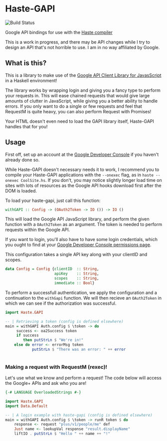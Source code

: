 Haste-GAPI
==========

![Build Status](https://travis-ci.org/nyson/haste-gapi.svg?branch=master)

Google API bindings for use with the [Haste compiler](http://haste-lang.org)

This is a work in progress, and there may be API changes while I try to design
an API that's not horrible to use. I am in no way affiliated by Google.

What is this?
-----
This is a library to make use of the [Google API Client Library for JavasScript](https://developers.google.com/api-client-library/javascript/) 
in a Haskell environment!

The library works by wrapping login and giving you a fancy type
to perform your requests in. This will ease chained requests that would
give large amounts of clutter in JavaScript, while giving you a better ability
to handle errors. If you only want to do a single or few requests and
feel that RequestM is quite heavy, you can also perform Request with Promises!

Your HTML doesn't even need to load the GAPI library itself, Haste-GAPI
handles that for you!


Usage
-----
First off, set up an account at the
 [Google Developer Console](https://console.developers.google.com/)
 if you haven't already done so.

While Haste-GAPI doesn't necessary needs it to work, I recommend you to
compile your Haste-GAPI applications with the `--onexec` flag, as in
`haste --onexec CoolSite.hs`. If you don't, you may notice slightly longer
load time on sites with lots of resources as the Google API hooks download
first after the DOM is loaded.

To load your haste-gapi, just call this function:
```haskell
withGAPI :: Config -> (OAuth2Token -> IO ()) -> IO ()
```
This will load the Google API JavaScript library, and perform the given
function with a `OAuth2Token` as an argument. The token is needed to perform
requests within the Google API.

If you want to login, you'll also have to have some login credentials,
which you ought to find at your [Google Developer Console permissions page](https://console.developers.google.com/permissions/).

This configuration takes a single API key along
with your clientID and scopes.

```haskell
data Config = Config {clientID  :: String,
                      apiKey    :: String,
                      scopes    :: String,
                      immediate :: Bool}
```

To perform a successfull authentication, we apply the configuration and
a continuation to the `withGapi` function. We will then recieve
an `OAuth2Token` in which we can see if the authorization was successful.

```haskell
import Haste.GAPI

-- | Retrieving a token (config is defined elsewhere)
main = withGAPI Auth.config $ \token -> do
     success <- oa2Success token 
     if success
        then putStrLn $ "We're in!"
  	else do error <- errorMsg token 
          	putStrLn $ "There was an error: " ++ error
  	
```

### Making a request with RequestM (rexec)!

Let's use what we know and perform a request! The code below will access
the Google+ APIs and ask who you are!

```haskell
{-# LANGUAGE OverloadedStrings #-}

import Haste.GAPI
import Data.Default

-- | A login example with haste-gapi (config is defined elsewhere)
main = withGAPI Auth.config $ \token -> runR token $ do
    response <- request "plus/v1/people/me" def
    Just name <- lookupVal response "result.displayName"
    liftIO . putStrLn $ "Hello " ++ name ++ "!"
```
